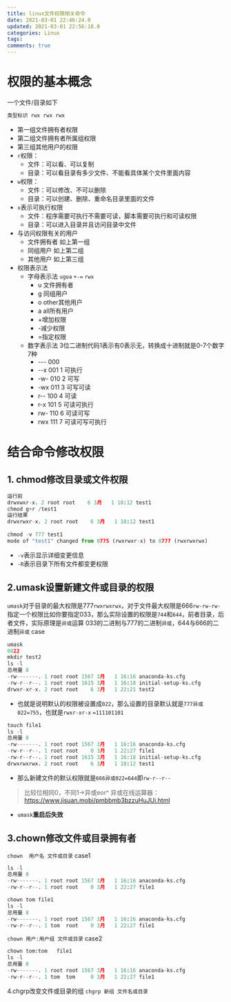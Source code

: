 ```yaml
---
title: linux文件权限相关命令
date: 2021-03-01 22:46:24.0
updated: 2021-03-01 22:56:18.0
categories: Linux
tags: 
comments: true
---
```


# 权限的基本概念
一个文件/目录如下
```java
类型标识 rwx rwx rwx
```
- 第一组文件拥有者权限
- 第二组文件拥有者所属组权限
- 第三组其他用户的权限
- `r`权限：
	- 文件：可以看、可以复制
	- 目录：可以看目录有多少文件、不能看具体某个文件里面内容
- `w`权限：
	- 文件：可以修改、不可以删除
	- 目录：可以创建、删除、重命名目录里面的文件
- `x`表示可执行权限
	- 文件：程序需要可执行不需要可读，脚本需要可执行和可读权限
	- 目录：可以进入目录并且访问目录中文件
- 与访问权限有关的用户
	- 文件拥有者 如上第一组
	- 同组用户 如上第二组
	- 其他用户 如上第三组
- 权限表示法
	- 字母表示法
		`ugoa` `+-=` `rwx`
		- u 文件拥有者
		- g 同组用户
		- o other其他用户
		- a all所有用户
		- +增加权限
		- -减少权限
		- =指定权限
	- 数字表示法
	3位二进制代码1表示有0表示无，转换成十进制就是0-7个数字
	7种
		- --- 000  
		- --x 001 1 可执行
		- -w- 010 2 可写
		- -wx 011 3 可写可读
		- r-- 100 4 可读
		- r-x 101 5 可读可执行
		- rw- 110 6 可读可写
		- rwx 111 7 可读可写可执行

# 结合命令修改权限
## 1. chmod修改目录或文件权限
```python
运行前
drwxwxr-x. 2 root root    6 3月   1 18:12 test1
chmod g+r /test1
运行结果
drwxrwxr-x. 2 root root    6 3月   1 18:12 test1
	
chmod -v 777 test1
mode of "test1" changed from 0775 (rwxrwxr-x) to 0777 (rwxrwxrwx)
```
- `-v`表示显示详细变更信息
- `-R`表示目录下所有文件都变更权限

## 2.umask设置新建文件或目录的权限
`umask`对于目录的最大权限是777`rwxrwxrwx`，对于文件最大权限是666`rw-rw-rw-`
指定一个权限比如你要指定033，那么实际设置的权限是`744`和`644`，前者目录，后者文件，实际原理是`异或`运算 033的二进制与777的二进制`异或`，644与666的二进制`异或`
case
```python
umask
0022
mkdir test2
ls -l
总用量 8
-rw-------. 1 root root 1567 3月   1 16:16 anaconda-ks.cfg
-rw-r--r--. 1 root root 1615 3月   1 16:18 initial-setup-ks.cfg
drwxr-xr-x. 2 root root    6 3月   1 22:21 test2
```
- 也就是说明默认的权限被设置成`022`，那么设置的目录默认就是`777异或022=755`，也就是`rwxr-xr-x` `=111101101`
```python
touch file1
ls -l
总用量 8
-rw-------. 1 root root 1567 3月   1 16:16 anaconda-ks.cfg
-rw-r--r--. 1 root root    0 3月   1 22:27 file1
-rw-r--r--. 1 root root 1615 3月   1 16:18 initial-setup-ks.cfg
drwxrwxrwx. 2 root root    6 3月   1 18:12 test1

```
- 那么新建文件的默认权限就是`666异或022=644`即`rw-r--r--`
>比较位相同0，不同1->异或eor^
>异或在线运算器：https://www.jisuan.mobi/pmbbmb3bzzuHuJUi.html
- `umask`**重启后失效**
## 3.chown修改文件或目录拥有者
`chown  用户名 文件或目录`
case1
```python
ls -l
总用量 8
-rw-------. 1 root root 1567 3月   1 16:16 anaconda-ks.cfg
-rw-r--r--. 1 root root    0 3月   1 22:27 file1

chown tom file1 
ls -l
总用量 8
-rw-------. 1 root root 1567 3月   1 16:16 anaconda-ks.cfg
-rw-r--r--. 1 tom  root    0 3月   1 22:27 file1

```
`chown 用户:用户组 文件或目录`
case2
```python
chown tom:tom   file1 
ls -l
总用量 8
-rw-------. 1 root root 1567 3月   1 16:16 anaconda-ks.cfg
-rw-r--r--. 1 tom  tom     0 3月   1 22:27 file1

```
4.chgrp改变文件或目录的组
`chgrp 新组 文件名或目录`

